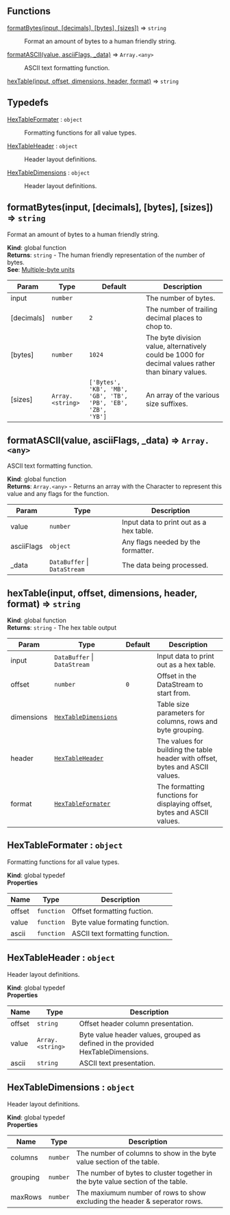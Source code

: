 ## Functions

<dl>
<dt><a href="#formatBytes">formatBytes(input, [decimals], [bytes], [sizes])</a> ⇒ <code>string</code></dt>
<dd><p>Format an amount of bytes to a human friendly string.</p>
</dd>
<dt><a href="#formatASCII">formatASCII(value, asciiFlags, _data)</a> ⇒ <code>Array.&lt;any&gt;</code></dt>
<dd><p>ASCII text formatting function.</p>
</dd>
<dt><a href="#hexTable">hexTable(input, offset, dimensions, header, format)</a> ⇒ <code>string</code></dt>
<dd></dd>
</dl>

## Typedefs

<dl>
<dt><a href="#HexTableFormater">HexTableFormater</a> : <code>object</code></dt>
<dd><p>Formatting functions for all value types.</p>
</dd>
<dt><a href="#HexTableHeader">HexTableHeader</a> : <code>object</code></dt>
<dd><p>Header layout definitions.</p>
</dd>
<dt><a href="#HexTableDimensions">HexTableDimensions</a> : <code>object</code></dt>
<dd><p>Header layout definitions.</p>
</dd>
</dl>

<a name="formatBytes"></a>

## formatBytes(input, [decimals], [bytes], [sizes]) ⇒ <code>string</code>
Format an amount of bytes to a human friendly string.

**Kind**: global function  
**Returns**: <code>string</code> - The human friendly representation of the number of bytes.  
**See**: [Multiple-byte units](https://en.wikipedia.org/wiki/Byte#Multiple-byte_units)  

| Param | Type | Default | Description |
| --- | --- | --- | --- |
| input | <code>number</code> |  | The number of bytes. |
| [decimals] | <code>number</code> | <code>2</code> | The number of trailing decimal places to chop to. |
| [bytes] | <code>number</code> | <code>1024</code> | The byte division value, alternatively could be 1000 for decimal values rather than binary values. |
| [sizes] | <code>Array.&lt;string&gt;</code> | <code>[&#x27;Bytes&#x27;, &#x27;KB&#x27;, &#x27;MB&#x27;, &#x27;GB&#x27;, &#x27;TB&#x27;, &#x27;PB&#x27;, &#x27;EB&#x27;, &#x27;ZB&#x27;, &#x27;YB&#x27;]</code> | An array of the various size suffixes. |

<a name="formatASCII"></a>

## formatASCII(value, asciiFlags, _data) ⇒ <code>Array.&lt;any&gt;</code>
ASCII text formatting function.

**Kind**: global function  
**Returns**: <code>Array.&lt;any&gt;</code> - Returns an array with the Character to represent this value and any flags for the function.  

| Param | Type | Description |
| --- | --- | --- |
| value | <code>number</code> | Input data to print out as a hex table. |
| asciiFlags | <code>object</code> | Any flags needed by the formatter. |
| _data | <code>DataBuffer</code> \| <code>DataStream</code> | The data being processed. |

<a name="hexTable"></a>

## hexTable(input, offset, dimensions, header, format) ⇒ <code>string</code>
**Kind**: global function  
**Returns**: <code>string</code> - The hex table output  

| Param | Type | Default | Description |
| --- | --- | --- | --- |
| input | <code>DataBuffer</code> \| <code>DataStream</code> |  | Input data to print out as a hex table. |
| offset | <code>number</code> | <code>0</code> | Offset in the DataStream to start from. |
| dimensions | [<code>HexTableDimensions</code>](#HexTableDimensions) |  | Table size parameters for columns, rows and byte grouping. |
| header | [<code>HexTableHeader</code>](#HexTableHeader) |  | The values for building the table header with offset, bytes and ASCII values. |
| format | [<code>HexTableFormater</code>](#HexTableFormater) |  | The formatting functions for displaying offset, bytes and ASCII values. |

<a name="HexTableFormater"></a>

## HexTableFormater : <code>object</code>
Formatting functions for all value types.

**Kind**: global typedef  
**Properties**

| Name | Type | Description |
| --- | --- | --- |
| offset | <code>function</code> | Offset formatting fuction. |
| value | <code>function</code> | Byte value formating function. |
| ascii | <code>function</code> | ASCII text formatting function. |

<a name="HexTableHeader"></a>

## HexTableHeader : <code>object</code>
Header layout definitions.

**Kind**: global typedef  
**Properties**

| Name | Type | Description |
| --- | --- | --- |
| offset | <code>string</code> | Offset header column presentation. |
| value | <code>Array.&lt;string&gt;</code> | Byte value header values, grouped as defined in the provided HexTableDimensions. |
| ascii | <code>string</code> | ASCII text presentation. |

<a name="HexTableDimensions"></a>

## HexTableDimensions : <code>object</code>
Header layout definitions.

**Kind**: global typedef  
**Properties**

| Name | Type | Description |
| --- | --- | --- |
| columns | <code>number</code> | The number of columns to show in the byte value section of the table. |
| grouping | <code>number</code> | The number of bytes to cluster together in the byte value section of the table. |
| maxRows | <code>number</code> | The maxiumum number of rows to show excluding the header & seperator rows. |

